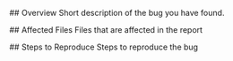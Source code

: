 ## Overview
Short description of the bug you have found.

## Affected Files
Files that are affected in the report

## Steps to Reproduce
Steps to reproduce the bug



